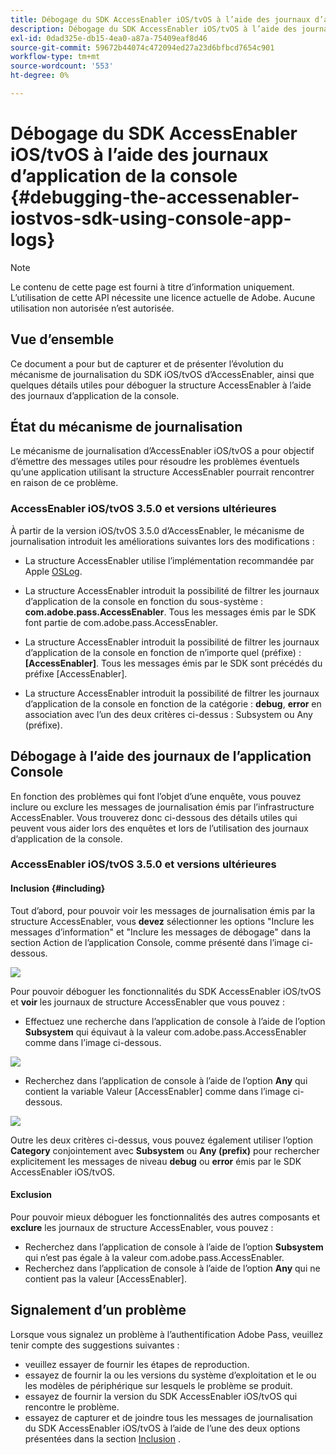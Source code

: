 ```yaml
---
title: Débogage du SDK AccessEnabler iOS/tvOS à l’aide des journaux d’application de la console
description: Débogage du SDK AccessEnabler iOS/tvOS à l’aide des journaux d’application de la console
exl-id: 0dad325e-db15-4ea0-a87a-75409eaf8d46
source-git-commit: 59672b44074c472094ed27a23d6bfbcd7654c901
workflow-type: tm+mt
source-wordcount: '553'
ht-degree: 0%

---
```


# Débogage du SDK AccessEnabler iOS/tvOS à l’aide des journaux d’application de la console {#debugging-the-accessenabler-iostvos-sdk-using-console-app-logs}

>[!NOTE]
>
>Le contenu de cette page est fourni à titre d’information uniquement. L’utilisation de cette API nécessite une licence actuelle de Adobe. Aucune utilisation non autorisée n’est autorisée.


## Vue d’ensemble

Ce document a pour but de capturer et de présenter l’évolution du mécanisme de journalisation du SDK iOS/tvOS d’AccessEnabler, ainsi que quelques détails utiles pour déboguer la structure AccessEnabler à l’aide des journaux d’application de la console.

## État du mécanisme de journalisation

Le mécanisme de journalisation d’AccessEnabler iOS/tvOS a pour objectif d’émettre des messages utiles pour résoudre les problèmes éventuels qu’une application utilisant la structure AccessEnabler pourrait rencontrer en raison de ce problème.

### AccessEnabler iOS/tvOS 3.5.0 et versions ultérieures

À partir de la version iOS/tvOS 3.5.0 d’AccessEnabler, le mécanisme de journalisation introduit les améliorations suivantes lors des modifications :

* La structure AccessEnabler utilise l’implémentation recommandée par Apple [OSLog](https://developer.apple.com/documentation/os/oslog).

* La structure AccessEnabler introduit la possibilité de filtrer les journaux d’application de la console en fonction du sous-système : **com.adobe.pass.AccessEnabler**. Tous les messages émis par le SDK font partie de com.adobe.pass.AccessEnabler.

* La structure AccessEnabler introduit la possibilité de filtrer les journaux d’application de la console en fonction de n’importe quel (préfixe) : **[AccessEnabler]**. Tous les messages émis par le SDK sont précédés du préfixe [AccessEnabler].

* La structure AccessEnabler introduit la possibilité de filtrer les journaux d’application de la console en fonction de la catégorie : **debug**, **error** en association avec l’un des deux critères ci-dessus : Subsystem ou Any (préfixe).

## Débogage à l’aide des journaux de l’application Console

En fonction des problèmes qui font l’objet d’une enquête, vous pouvez inclure ou exclure les messages de journalisation émis par l’infrastructure AccessEnabler. Vous trouverez donc ci-dessous des détails utiles qui peuvent vous aider lors des enquêtes et lors de l’utilisation des journaux d’application de la console.


### AccessEnabler iOS/tvOS 3.5.0 et versions ultérieures

#### Inclusion {#including}

Tout d’abord, pour pouvoir voir les messages de journalisation émis par la structure AccessEnabler, vous **devez** sélectionner les options &quot;Inclure les messages d’information&quot; et &quot;Inclure les messages de débogage&quot; dans la section Action de l’application Console, comme présenté dans l’image ci-dessous.

![](assets/include-info-debug-msg.png)


Pour pouvoir déboguer les fonctionnalités du SDK AccessEnabler iOS/tvOS et **voir** les journaux de structure AccessEnabler que vous pouvez :

* Effectuez une recherche dans l’application de console à l’aide de l’option **Subsystem** qui équivaut à la valeur com.adobe.pass.AccessEnabler comme dans l’image ci-dessous.

![](assets/subsys-console-app.png)

* Recherchez dans l’application de console à l’aide de l’option **Any** qui contient la variable
  Valeur [AccessEnabler] comme dans l’image ci-dessous.

![](assets/any-optn-console-app.png)

Outre les deux critères ci-dessus, vous pouvez également utiliser l’option **Category** conjointement avec **Subsystem** ou **Any (prefix)** pour rechercher explicitement les messages de niveau **debug** ou **error** émis par le SDK AccessEnabler iOS/tvOS.

#### Exclusion

Pour pouvoir mieux déboguer les fonctionnalités des autres composants et **exclure** les journaux de structure AccessEnabler, vous pouvez :

* Recherchez dans l’application de console à l’aide de l’option **Subsystem** qui n’est pas égale à la valeur com.adobe.pass.AccessEnabler.
* Recherchez dans l’application de console à l’aide de l’option **Any** qui ne contient pas la valeur [AccessEnabler].

## Signalement d’un problème

Lorsque vous signalez un problème à l’authentification Adobe Pass, veuillez tenir compte des suggestions suivantes :

* veuillez essayer de fournir les étapes de reproduction.
* essayez de fournir la ou les versions du système d’exploitation et le ou les modèles de périphérique sur lesquels le problème se produit.
* essayez de fournir la version du SDK AccessEnabler iOS/tvOS qui rencontre le problème.
* essayez de capturer et de joindre tous les messages de journalisation du SDK AccessEnabler iOS/tvOS à l’aide de l’une des deux options présentées dans la section [Inclusion](#including) .

